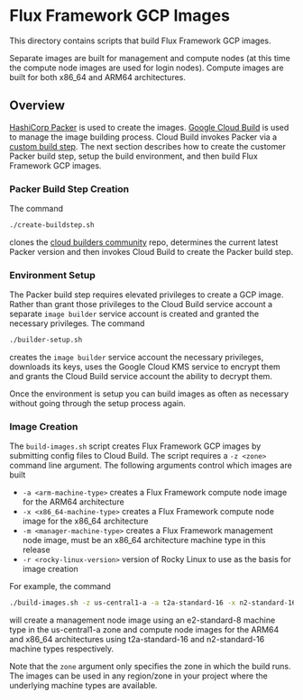# Flux Framework GCP Images

This directory contains scripts that build Flux Framework GCP images.

Separate images are built for management and compute nodes (at this time
the compute node images are used for login nodes). Compute images are built
for both x86_64 and ARM64 architectures.

## Overview

[HashiCorp Packer](https://www.packer.io/) is used to create the images. [Google Cloud Build](https://cloud.google.com/build)
is used to manage the image building process. Cloud Build invokes Packer via a [custom build step](https://github.com/GoogleCloudPlatform/cloud-builders-community/tree/master/packer).
The next section describes how to create the customer Packer build step, setup the build environment, and then 
build Flux Framework GCP images.

### Packer Build Step Creation

The command
```bash
./create-buildstep.sh
```
clones the [cloud builders community](https://github.com/GoogleCloudPlatform/cloud-builders-community) repo, determines the current latest
Packer version and then invokes Cloud Build to create the Packer build step.

### Environment Setup

The Packer build step requires elevated privileges to create a GCP image. Rather than grant those privileges
to the Cloud Build service account a separate `image builder` service account is created and granted the
necessary privileges. The command
```bash
./builder-setup.sh
```
creates the `image builder` service account the necessary privileges, downloads its keys, uses the Google Cloud KMS service
to encrypt them and grants the Cloud Build service account the ability to decrypt them.

Once the environment is setup you can build images as often as necessary without going through the setup process again.

### Image Creation

The `build-images.sh` script creates Flux Framework GCP images by submitting config files to Cloud Build. The script requires
a `-z <zone>` command line argument. The following arguments control which images are built

- `-a <arm-machine-type>` creates a Flux Framework compute node image for the ARM64 architecture
- `-x <x86_64-machine-type>` creates a Flux Framework compute node image for the x86_64 architecture
- `-m <manager-machine-type>` creates a Flux Framework management node image, must be an x86_64 architecture machine type in this release
- `-r <rocky-linux-version>` version of Rocky Linux to use as the basis for image creation

For example, the command

```bash
./build-images.sh -z us-central1-a -a t2a-standard-16 -x n2-standard-16 -m e2-standard-8
```

will create a management node image using an e2-standard-8 machine type in the us-central1-a zone and compute node
images for the ARM64 and x86_64 architectures using t2a-standard-16 and n2-standard-16 machine types respectively.

Note that the `zone` argument only specifies the zone in which the build runs. The images can be used in any region/zone
in your project where the underlying machine types are available.
